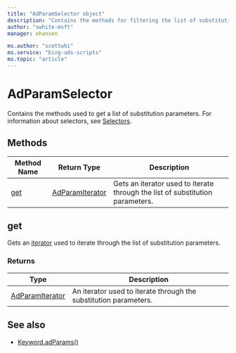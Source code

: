 ```yaml
---
title: "AdParamSelector object"
description: "Contains the methods for filtering the list of substitution parameters to return."
author: "swhite-msft"
manager: ehansen

ms.author: "scottwhi"
ms.service: "bing-ads-scripts"
ms.topic: "article"
---
```


# AdParamSelector


Contains the methods used to get a list of substitution parameters. For information about selectors, see [Selectors](../concepts/selectors.md).


## Methods

|Method Name|Return Type|Description|
|-|-|-
[get](#get)|[AdParamIterator](AdParamIterator.md)|Gets an iterator used to iterate through the list of substitution parameters.



## <a name="get"></a>get
Gets an [iterator](../concepts/iterators.md) used to iterate through the list of substitution parameters.

### Returns
|Type|Description|
|-|-
[AdParamIterator](AdParamIterator.md)|An iterator used to iterate through the substitution parameters.


## See also

- [Keyword.adParams()](Keyword.md#adparams)
